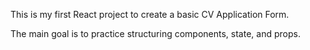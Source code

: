 This is my first React project to create a basic CV Application Form.

The main goal is to practice structuring components, state, and props.

